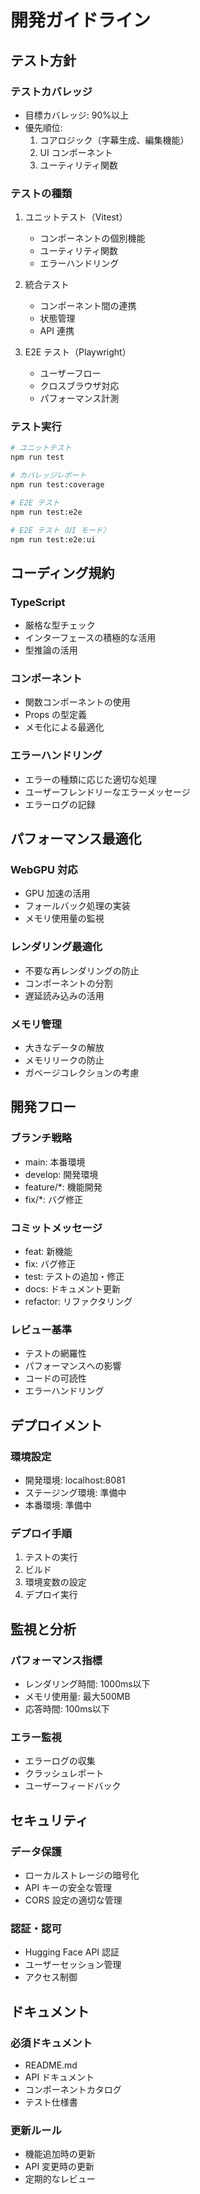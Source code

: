 # 開発ガイドライン

## テスト方針

### テストカバレッジ
- 目標カバレッジ: 90%以上
- 優先順位:
  1. コアロジック（字幕生成、編集機能）
  2. UI コンポーネント
  3. ユーティリティ関数

### テストの種類
1. ユニットテスト（Vitest）
   - コンポーネントの個別機能
   - ユーティリティ関数
   - エラーハンドリング

2. 統合テスト
   - コンポーネント間の連携
   - 状態管理
   - API 連携

3. E2E テスト（Playwright）
   - ユーザーフロー
   - クロスブラウザ対応
   - パフォーマンス計測

### テスト実行
```bash
# ユニットテスト
npm run test

# カバレッジレポート
npm run test:coverage

# E2E テスト
npm run test:e2e

# E2E テスト（UI モード）
npm run test:e2e:ui
```

## コーディング規約

### TypeScript
- 厳格な型チェック
- インターフェースの積極的な活用
- 型推論の活用

### コンポーネント
- 関数コンポーネントの使用
- Props の型定義
- メモ化による最適化

### エラーハンドリング
- エラーの種類に応じた適切な処理
- ユーザーフレンドリーなエラーメッセージ
- エラーログの記録

## パフォーマンス最適化

### WebGPU 対応
- GPU 加速の活用
- フォールバック処理の実装
- メモリ使用量の監視

### レンダリング最適化
- 不要な再レンダリングの防止
- コンポーネントの分割
- 遅延読み込みの活用

### メモリ管理
- 大きなデータの解放
- メモリリークの防止
- ガベージコレクションの考慮

## 開発フロー

### ブランチ戦略
- main: 本番環境
- develop: 開発環境
- feature/*: 機能開発
- fix/*: バグ修正

### コミットメッセージ
- feat: 新機能
- fix: バグ修正
- test: テストの追加・修正
- docs: ドキュメント更新
- refactor: リファクタリング

### レビュー基準
- テストの網羅性
- パフォーマンスへの影響
- コードの可読性
- エラーハンドリング

## デプロイメント

### 環境設定
- 開発環境: localhost:8081
- ステージング環境: 準備中
- 本番環境: 準備中

### デプロイ手順
1. テストの実行
2. ビルド
3. 環境変数の設定
4. デプロイ実行

## 監視と分析

### パフォーマンス指標
- レンダリング時間: 1000ms以下
- メモリ使用量: 最大500MB
- 応答時間: 100ms以下

### エラー監視
- エラーログの収集
- クラッシュレポート
- ユーザーフィードバック

## セキュリティ

### データ保護
- ローカルストレージの暗号化
- API キーの安全な管理
- CORS 設定の適切な管理

### 認証・認可
- Hugging Face API 認証
- ユーザーセッション管理
- アクセス制御

## ドキュメント

### 必須ドキュメント
- README.md
- API ドキュメント
- コンポーネントカタログ
- テスト仕様書

### 更新ルール
- 機能追加時の更新
- API 変更時の更新
- 定期的なレビュー 